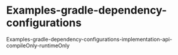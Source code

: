 # Examples-gradle-dependency-configurations
Examples-gradle-dependency-configurations-implementation-api-compileOnly-runtimeOnly
